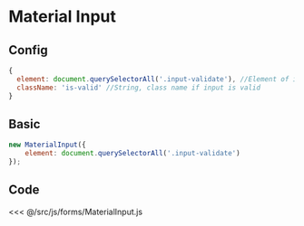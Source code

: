 # Material Input

## Config
```js
{
  element: document.querySelectorAll('.input-validate'), //Element of input parent container
  className: 'is-valid' //String, class name if input is valid
}
```

## Basic

```js
new MaterialInput({
	element: document.querySelectorAll('.input-validate')
});
```

## Code

<<< @/src/js/forms/MaterialInput.js